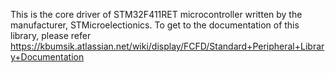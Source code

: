 This is the core driver of STM32F411RET microcontroller written by the manufacturer, STMicroelectionics.
To get to the documentation of this library, please refer https://kbumsik.atlassian.net/wiki/display/FCFD/Standard+Peripheral+Library+Documentation

